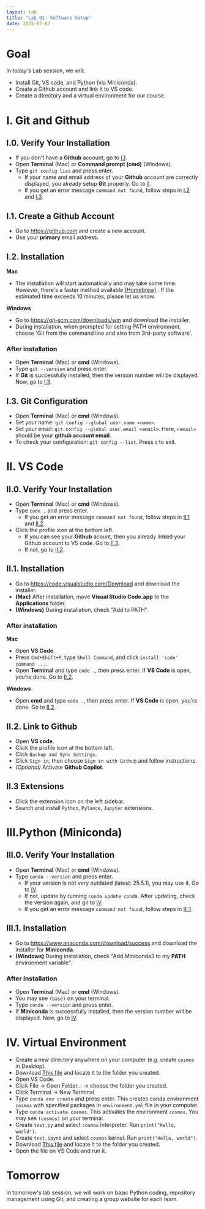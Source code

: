 ```yaml
---
layout: lab
title: "Lab 01: Software Setup"
date: 2025-07-07
---
```

# Goal

In today's Lab session, we will:

- Install Git, VS code, and Python (via Miniconda).
- Create a Github account and link it to VS code.
- Create a directory and a virtual environment for our course.

# I. Git and Github

## I.0. Verify Your Installation

- If you don't have a **Github** account, go to [I.1](#i1-create-a-github-account).
- Open **Terminal** (Mac) or **Command prompt (cmd)** (Windows).
- Type `git config list` and press enter.
  - If your name and email address of your **Github** account are correctly displayed, you already setup **Git** properly. Go to [II](#ii-vs-code).
  - If you get an error message `command not found`, follow steps in [I.2](#i2-installation) and [I.3](#i3-git-configuration).

## I.1. Create a Github Account

- Go to <https://github.com> and create a new account.
- Use your **primary** email address.

## I.2. Installation

**Mac**

- The installation will start automatically and may take some time. However, there's a faster method available <a href ="https://brew.sh/">(Homebrew)</a> . If the estimated time exceeds 10 minutes, please let us know.

**Windows**

- Go to <https://git-scm.com/downloads/win> and download the installer.
- During installation, when prompted for setting PATH environment, choose 'Git from the command line and also from 3rd-party software'.

### After installation

- Open **Terminal** (Mac) or **cmd** (Windows).
- Type `git --version` and press enter.
- If **Git** is successfully installed, then the version number will be displayed. Now, go to [I.3](#i3-git-configuration).

## I.3. Git Configuration

- Open **Terminal** (Mac) or **cmd** (Windows).
- Set your name: `git config --global user.name <name>`.
- Set your email: `git config --global user.email <email>`. Here, `<email>` should be your **github account email**.
- To check your configuration: `git config --list`. Press `q` to exit.

# II. VS Code

## II.0. Verify Your Installation

- Open **Terminal** (Mac) or **cmd** (Windows).
- Type `code .` and press enter.
  - If you get an error message `command not found`, follow steps in [II.1](#ii1-installation) and [II.2](#ii2-link-to-github).
- Click the profile icon at the bottom left.
  - If you can see your **Github** acount, then you already linked your Github account to VS code. Go to [II.3](#ii3-extensions).
  - If not, go to [II.2](#ii2-link-to-github).

## II.1. Installation

- Go to <https://code.visualstudio.com/Download> and download the installer.
- **(Mac)** After installation, move **Visual Studio Code.app** to the **Applications** folder.
- **(Windows)** During installation, check "Add to PATH".

### After installation

**Mac**

- Open **VS Code**.
- Press `Cmd+Shift+P`, type `Shell Command`, and click `install 'code' command ...`.
- Open **Terminal** and type `code .`, then press enter. If **VS Code** is open, you're done. Go to [II.2](#ii2-link-to-github).

**Windows**

- Open  **cmd** and type `code .`, then press enter. If **VS Code** is open, you're done. Go to [II.2](#ii2-link-to-github).

## II.2. Link to Github

- Open **VS code**.
- Click the profile icon at the bottom left.
- Click `Backup and Sync Settings`.
- Click `Sign in`, then choose `Sign in with Github` and follow instructions.
- *(Optional)* Activate **Github Copilot**.

## II.3 Extensions
- Click the extension icon on the left sidebar.
- Search and install `Python`, `Pylance`, `Jupyter` extensions.

# III.Python (Miniconda)
## III.0. Verify Your Installation
- Open **Terminal** (Mac) or **cmd** (Windows).
- Type `conda --version` and press enter.
  - If your version is not very outdated (latest: 25.5.1), you may use it. Go to [IV](#iv-virtual-environment).
  - If not, update by running `conda update conda`. After updating, check the version again, and go to [IV](#iv-virtual-environment).
  - If you get an error message `command not found`, follow steps in [III.1](#iii1-installation).

## III.1. Installation

- Go to <https://www.anaconda.com/download/success> and download the installer for **Miniconda**.
- **(Windows)** During installation, check "Add Miniconda3 to my **PATH** environment variable".

### After Installation

- Open **Terminal** (Mac) or **cmd** (Windows).
- You may see `(base)` on your terminal.
- Type `conda --version` and press enter.
- If **Miniconda** is successfully installed, then the version number will be displayed. Now, go to [IV](#iv-virtual-environment).

# IV. Virtual Environment
- Create a new directory anywhere on your computer (e.g. create `cosmos` in Desktop).
- Download <a href ="https://github.com/wonjun-seo/cosmos/blob/master/static_files/environment.yml">This file</a> and locate it to the folder you created.
- Open VS Code.
- Click File -> Open Folder... -> choose the folder you created.
- Click Terminal -> New Terminal
- Type `conda env create` and press enter. This creates conda environment `cosmos` with specified packages in `environment.yml` file in your computer.
- Type `conda activate cosmos`. This activates the environment `cosmos`. You may see `(cosmos)` on your terminal.
- Create `test.py` and select `cosmos` interpreter. Run `print("Hello, world")`.
- Create `test.ipynb` and select `cosmos` kernel. Run `print("Hello, world")`.
- Download <a href ="https://github.com/wonjun-seo/cosmos/blob/master/static_files/example.ipynb">This file</a> and locate it to the folder you created.
- Open the file on VS Code and run it.

# Tomorrow

In tomorrow's lab session, we will work on basic Python coding, repository management using Git, and creating a group website for each team.
